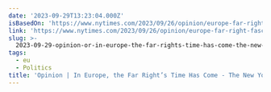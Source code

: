 ```yaml
---
date: '2023-09-29T13:23:04.000Z'
isBasedOn: 'https://www.nytimes.com/2023/09/26/opinion/europe-far-right-fascism.html'
link: 'https://www.nytimes.com/2023/09/26/opinion/europe-far-right-fascism.html'
slug: >-
  2023-09-29-opinion-or-in-europe-the-far-rights-time-has-come-the-new-york-times
tags:
  - eu
  - Politics
title: 'Opinion | In Europe, the Far Right’s Time Has Come - The New York Times'
---
```


